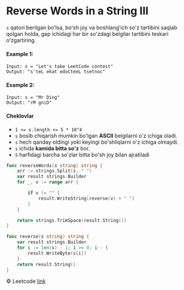 # Reverse Words in a String III

`s` qatori berilgan boʻlsa, boʻsh joy va boshlangʻich soʻz tartibini saqlab qolgan holda, gap ichidagi har bir soʻzdagi belgilar tartibini teskari oʻzgartiring.

#### Example 1:
```
Input: s = "Let's take LeetCode contest"
Output: "s'teL ekat edoCteeL tsetnoc"
```

#### Example 2:
```
Input: s = "Mr Ding"
Output: "rM gniD"
```

#### Cheklovlar

* `1 <= s.length <= 5 * 10^4`
* `s` bosib chiqarish mumkin bo'lgan **ASCII** belgilarni o'z ichiga oladi.
* `s` hech qanday oldingi yoki keyingi bo'shliqlarni o'z ichiga olmaydi.
* `s` ichida **kamida bitta so'z** bor.
* `S` harfidagi barcha so'zlar bitta bo'sh joy bilan ajratiladi

```go
func reverseWords(s string) string {
	arr := strings.Split(s, " ")
	var result strings.Builder
	for _, v := range arr {

		if v != "" {
			result.WriteString(reverse(v) + " ")
		}
	}

	return strings.TrimSpace(result.String())
}

func reverse(s string) string {
	var result strings.Builder
	for i := len(s) - 1; i >= 0; i-- {
		result.WriteByte(s[i])
	}
	return result.String()
}
```
© Leetcode [link](https://leetcode.com/explore/learn/card/array-and-string/204/conclusion/1165/)